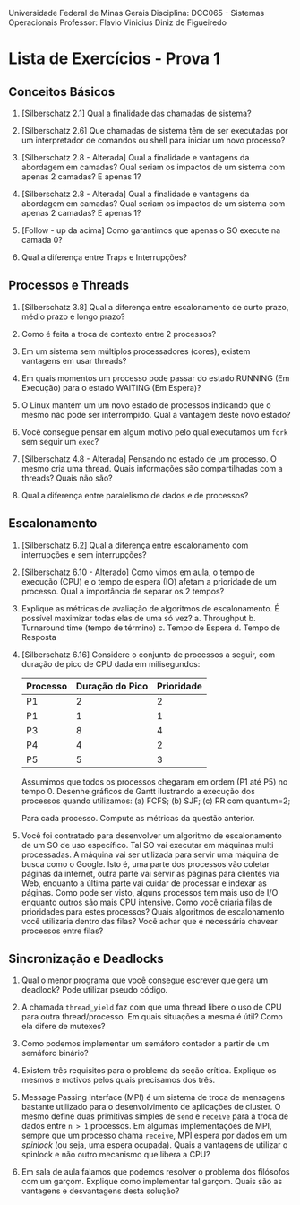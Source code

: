 Universidade Federal de Minas Gerais
Disciplina: DCC065 - Sistemas Operacionais
Professor: Flavio Vinicius Diniz de Figueiredo

# Lista de Exercícios - Prova 1

## Conceitos Básicos

1. [Silberschatz 2.1] Qual a finalidade das chamadas de sistema?

1. [Silberschatz 2.6] Que chamadas de sistema têm de ser executadas por um
   interpretador de comandos ou shell para iniciar um novo processo?

1. [Silberschatz 2.8 - Alterada] Qual a finalidade e vantagens da abordagem em
   camadas? Qual seriam os impactos de um sistema com apenas 2 camadas? E
   apenas 1?

1. [Silberschatz 2.8 - Alterada] Qual a finalidade e vantagens da abordagem em
   camadas? Qual seriam os impactos de um sistema com apenas 2 camadas? E
   apenas 1?

1. [Follow - up da acima] Como garantimos que apenas o SO execute na camada 0?

1. Qual a diferença entre Traps e Interrupções?

## Processos e Threads

1. [Silberschatz 3.8] Qual a diferença entre escalonamento de curto prazo,
   médio prazo e longo prazo?

1. Como é feita a troca de contexto entre 2 processos?

1. Em um sistema sem múltiplos processadores (cores), existem vantagens em usar
   threads?

1. Em quais momentos um processo pode passar do estado RUNNING (Em Execução)
   para o estado WAITING (Em Espera)?

1. O Linux mantém um um novo estado de processos indicando que o mesmo não pode
   ser interrompido. Qual a vantagem deste novo estado?

1. Você consegue pensar em algum motivo pelo qual executamos um `fork` sem
   seguir um `exec`?

1. [Silberschatz 4.8 - Alterada] Pensando no estado de um processo. O mesmo
   cria uma thread. Quais informações são compartilhadas com a threads? Quais
   não são?

1. Qual a diferença entre paralelismo de dados e de processos?

## Escalonamento

1. [Silberschatz 6.2] Qual a diferença entre escalonamento com interrupções e
   sem interrupções?

1. [Silberschatz 6.10 - Alterado] Como vimos em aula, o tempo de execução (CPU)
   e o tempo de espera (IO) afetam a prioridade de um processo. Qual a
   importância de separar os 2 tempos?

1. Explique as métricas de avaliação de algoritmos de escalonamento. É possível
   maximizar todas elas de uma só vez?
  a. Throughput
  b. Turnaround time (tempo de término)
  c. Tempo de Espera
  d. Tempo de Resposta

1. [Silberschatz 6.16] Considere o conjunto de processos a seguir, com duração
   de pico de CPU dada em milisegundos:

   | Processo| Duração do Pico | Prioridade |
   | --------|-----------------|------------|
   | P1      | 2               | 2          |
   | P1      | 1               | 1          |
   | P3      | 8               | 4          |
   | P4      | 4               | 2          |
   | P5      | 5               | 3          |

   Assumimos que todos os processos chegaram em ordem (P1 até P5) no tempo 0.
   Desenhe gráficos de Gantt ilustrando a execução dos processos quando
   utilizamos: (a) FCFS; (b) SJF; (c) RR com quantum=2; 

   Para cada processo. Compute as métricas da questão anterior.

1. Você foi contratado para desenvolver um algoritmo de escalonamento de um SO
   de uso específico. Tal SO vai executar em máquinas multi processadas. A
   máquina vai ser utilizada para servir uma máquina de busca como o Google.
   Isto é, uma parte dos processos vão coletar páginas da internet, outra parte
   vai servir as páginas para clientes via Web, enquanto a última parte vai
   cuidar de processar e indexar as páginas. Como pode ser visto, alguns
   processos tem mais uso de I/O enquanto outros são mais CPU intensive. Como
   você criaria filas de prioridades para estes processos? Quais algoritmos de
   escalonamento você utilizaria dentro das filas? Você achar que é necessária
   chavear processos entre filas?

## Sincronização e Deadlocks

1. Qual o menor programa que você consegue escrever que gera um deadlock?
   Pode utilizar pseudo código.

1. A chamada `thread_yield` faz com que uma thread libere o uso de CPU para
   outra thread/processo. Em quais situações a mesma é útil? Como ela difere
   de mutexes?

1. Como podemos implementar um semáforo contador a partir de um semáforo
   binário?

1. Existem três requisitos para o problema da seção crítica. Explique os mesmos
   e motivos pelos quais precisamos dos três.

1. Message Passing Interface (MPI) é um sistema de troca de mensagens bastante
   utilizado para o desenvolvimento de aplicações de cluster. O mesmo define
   duas primitivas simples de `send` e `receive` para a troca de dados entre
   `n > 1` processos. Em algumas implementações de MPI, sempre que um processo
   chama `receive`, MPI espera por dados em um *spinlock*
   (ou seja, uma espera ocupada). Quais a vantagens de utilizar o spinlock e
   não outro mecanismo que libera a CPU?

1. Em sala de aula falamos que podemos resolver o problema dos filósofos com
   um garçom. Explique como implementar tal garçom. Quais são as vantagens e
   desvantagens desta solução?
